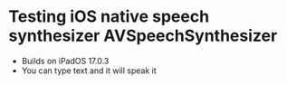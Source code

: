 # Testing iOS native speech synthesizer AVSpeechSynthesizer

- Builds on iPadOS 17.0.3
- You can type text and it will speak it
